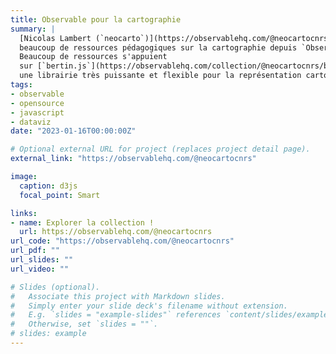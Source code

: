 ```yaml
---
title: Observable pour la cartographie
summary: |
  [Nicolas Lambert (`neocarto`)](https://observablehq.com/@neocartocnrs) propose
  beaucoup de ressources pédagogiques sur la cartographie depuis `Observable`. 
  Beaucoup de ressources s'appuient
  sur [`bertin.js`](https://observablehq.com/collection/@neocartocnrs/bertin),
  une librairie très puissante et flexible pour la représentation cartographique
tags:
- observable
- opensource
- javascript
- dataviz
date: "2023-01-16T00:00:00Z"

# Optional external URL for project (replaces project detail page).
external_link: "https://observablehq.com/@neocartocnrs"

image:
  caption: d3js
  focal_point: Smart

links:
- name: Explorer la collection !
  url: https://observablehq.com/@neocartocnrs
url_code: "https://observablehq.com/@neocartocnrs"
url_pdf: ""
url_slides: ""
url_video: ""

# Slides (optional).
#   Associate this project with Markdown slides.
#   Simply enter your slide deck's filename without extension.
#   E.g. `slides = "example-slides"` references `content/slides/example-slides.md`.
#   Otherwise, set `slides = ""`.
# slides: example
---
```



